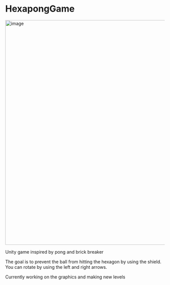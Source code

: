 # HexapongGame

<img width="710" alt="image" src="https://user-images.githubusercontent.com/94875583/192647837-d8f6f0b8-aaa6-4da0-adcd-d173b523aa40.png">


Unity game inspired by pong and brick breaker

The goal is to prevent the ball from hitting the hexagon by using the shield. You can rotate by using the left and right arrows.

Currently working on the graphics and making new levels
